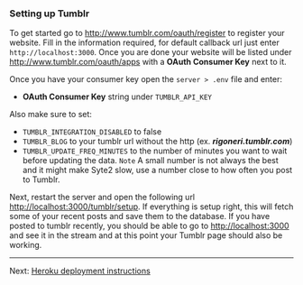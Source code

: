 ### Setting up Tumblr

To get started go to <http://www.tumblr.com/oauth/register> to register your website. Fill in the information required, for default callback url just enter `http://localhost:3000`. Once you are done your website will be listed under <http://www.tumblr.com/oauth/apps> with a **OAuth Consumer Key** next to it.

Once you have your consumer key open the `server > .env` file and enter:

* **OAuth Consumer Key** string under `TUMBLR_API_KEY`

Also make sure to set:

* `TUMBLR_INTEGRATION_DISABLED` to false
* `TUMBLR_BLOG` to your tumblr url without the http (ex. ***rigoneri.tumblr.com***)
* `TUMBLR_UPDATE_FREQ_MINUTES` to the number of minutes you want to wait before updating the data. `Note` A small number is not always the best and it might make Syte2 slow, use a number close to how often you post to Tumblr.

Next, restart the server and open the following url <http://localhost:3000/tumblr/setup>. If everything is setup right, this will fetch some of your recent posts and save them to the database. If you have posted to tumblr recently, you should be able to go to <http://localhost:3000> and see it in the stream and at this point your Tumblr page should also be working.

---

Next: [Heroku deployment instructions](heroku.md)
